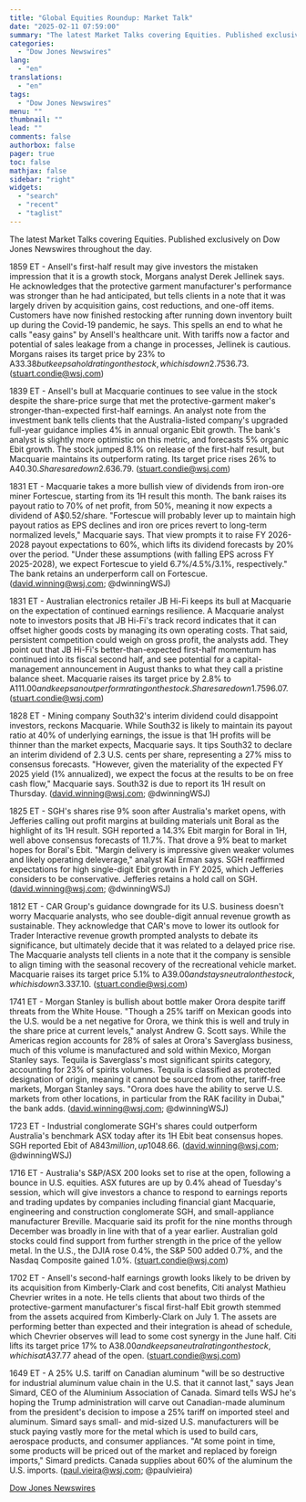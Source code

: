 ```yaml
---
title: "Global Equities Roundup: Market Talk"
date: "2025-02-11 07:59:00"
summary: "The latest Market Talks covering Equities. Published exclusively on Dow Jones Newswires throughout the day.1859 ET - Ansell's first-half result may give investors the mistaken impression that it is a growth stock, Morgans analyst Derek Jellinek says. He acknowledges that the protective garment manufacturer's performance was stronger than he had..."
categories:
  - "Dow Jones Newswires"
lang:
  - "en"
translations:
  - "en"
tags:
  - "Dow Jones Newswires"
menu: ""
thumbnail: ""
lead: ""
comments: false
authorbox: false
pager: true
toc: false
mathjax: false
sidebar: "right"
widgets:
  - "search"
  - "recent"
  - "taglist"
---
```


The latest Market Talks covering Equities. Published exclusively on Dow Jones Newswires throughout the day.

1859 ET - Ansell's first-half result may give investors the mistaken impression that it is a growth stock, Morgans analyst Derek Jellinek says. He acknowledges that the protective garment manufacturer's performance was stronger than he had anticipated, but tells clients in a note that it was largely driven by acquisition gains, cost reductions, and one-off items. Customers have now finished restocking after running down inventory built up during the Covid-19 pandemic, he says. This spells an end to what he calls "easy gains" by Ansell's healthcare unit. With tariffs now a factor and potential of sales leakage from a change in processes, Jellinek is cautious. Morgans raises its target price by 23% to A$33.38 but keeps a hold rating on the stock, which is down 2.75% at A$36.73. (stuart.condie@wsj.com)

1839 ET - Ansell's bull at Macquarie continues to see value in the stock despite the share-price surge that met the protective-garment maker's stronger-than-expected first-half earnings. An analyst note from the investment bank tells clients that the Australia-listed company's upgraded full-year guidance implies 4% in annual organic Ebit growth. The bank's analyst is slightly more optimistic on this metric, and forecasts 5% organic Ebit growth. The stock jumped 8.1% on release of the first-half result, but Macquarie maintains its outperform rating. Its target price rises 26% to A$40.30. Shares are down 2.6% at A$36.79. (stuart.condie@wsj.com)

1831 ET - Macquarie takes a more bullish view of dividends from iron-ore miner Fortescue, starting from its 1H result this month. The bank raises its payout ratio to 70% of net profit, from 50%, meaning it now expects a dividend of A$0.52/share. "Fortescue will probably lever up to maintain high payout ratios as EPS declines and iron ore prices revert to long-term normalized levels," Macquarie says. That view prompts it to raise FY 2026-2028 payout expectations to 60%, which lifts its dividend forecasts by 20% over the period. "Under these assumptions (with falling EPS across FY 2025-2028), we expect Fortescue to yield 6.7%/4.5%/3.1%, respectively." The bank retains an underperform call on Fortescue. (david.winning@wsj.com; @dwinningWSJ)

1831 ET - Australian electronics retailer JB Hi-Fi keeps its bull at Macquarie on the expectation of continued earnings resilience. A Macquarie analyst note to investors posits that JB Hi-Fi's track record indicates that it can offset higher goods costs by managing its own operating costs. That said, persistent competition could weigh on gross profit, the analysts add. They point out that JB Hi-Fi's better-than-expected first-half momentum has continued into its fiscal second half, and see potential for a capital-management announcement in August thanks to what they call a pristine balance sheet. Macquarie raises its target price by 2.8% to A$111.00 and keeps an outperform rating on the stock. Shares are down 1.75% at A$96.07. (stuart.condie@wsj.com)

1828 ET - Mining company South32's interim dividend could disappoint investors, reckons Macquarie. While South32 is likely to maintain its payout ratio at 40% of underlying earnings, the issue is that 1H profits will be thinner than the market expects, Macquarie says. It tips South32 to declare an interim dividend of 2.3 U.S. cents per share, representing a 27% miss to consensus forecasts. "However, given the materiality of the expected FY 2025 yield (1% annualized), we expect the focus at the results to be on free cash flow," Macquarie says. South32 is due to report its 1H result on Thursday. (david.winning@wsj.com; @dwinningWSJ)

1825 ET - SGH's shares rise 9% soon after Australia's market opens, with Jefferies calling out profit margins at building materials unit Boral as the highlight of its 1H result. SGH reported a 14.3% Ebit margin for Boral in 1H, well above consensus forecasts of 11.7%. That drove a 9% beat to market hopes for Boral's Ebit. "Margin delivery is impressive given weaker volumes and likely operating deleverage," analyst Kai Erman says. SGH reaffirmed expectations for high single-digit Ebit growth in FY 2025, which Jefferies considers to be conservative. Jefferies retains a hold call on SGH. (david.winning@wsj.com; @dwinningWSJ)

1812 ET - CAR Group's guidance downgrade for its U.S. business doesn't worry Macquarie analysts, who see double-digit annual revenue growth as sustainable. They acknowledge that CAR's move to lower its outlook for Trader Interactive revenue growth prompted analysts to debate its significance, but ultimately decide that it was related to a delayed price rise. The Macquarie analysts tell clients in a note that it the company is sensible to align timing with the seasonal recovery of the recreational vehicle market. Macquarie raises its target price 5.1% to A$39.00 and stays neutral on the stock, which is down 3.3% at A$37.10. (stuart.condie@wsj.com)

1741 ET - Morgan Stanley is bullish about bottle maker Orora despite tariff threats from the White House. "Though a 25% tariff on Mexican goods into the U.S. would be a net negative for Orora, we think this is well and truly in the share price at current levels," analyst Andrew G. Scott says. While the Americas region accounts for 28% of sales at Orora's Saverglass business, much of this volume is manufactured and sold within Mexico, Morgan Stanley says. Tequila is Saverglass's most significant spirits category, accounting for 23% of spirits volumes. Tequila is classified as protected designation of origin, meaning it cannot be sourced from other, tariff-free markets, Morgan Stanley says. "Orora does have the ability to serve U.S. markets from other locations, in particular from the RAK facility in Dubai," the bank adds. (david.winning@wsj.com; @dwinningWSJ)

1723 ET - Industrial conglomerate SGH's shares could outperform Australia's benchmark ASX today after its 1H Ebit beat consensus hopes. SGH reported Ebit of A$843 million, up 10% on year and supported by better-than-expected margins at construction unit Boral. In a note, Barrenjoey says consensus forecasts had pointed to 5% Ebit growth. Still, SGH maintained guidance for high single-digit growth in annual Ebit, which implies a slower pace of improvement in 2H. "For FY 2025, consensus interest and tax forecasts will need to rise, which may drive negative EPS revisions," says analyst Brook Campbell-Crawford. "However, we think the large operational beat is enough for the shares to outperform." Barrenjoey has an overweight call on SGH, which ended Monday at A$48.66. (david.winning@wsj.com; @dwinningWSJ)

1716 ET - Australia's S&P/ASX 200 looks set to rise at the open, following a bounce in U.S. equities. ASX futures are up by 0.4% ahead of Tuesday's session, which will give investors a chance to respond to earnings reports and trading updates by companies including financial giant Macquarie, engineering and construction conglomerate SGH, and small-appliance manufacturer Breville. Macquarie said its profit for the nine months through December was broadly in line with that of a year earlier. Australian gold stocks could find support from further strength in the price of the yellow metal. In the U.S., the DJIA rose 0.4%, the S&P 500 added 0.7%, and the Nasdaq Composite gained 1.0%. (stuart.condie@wsj.com)

1702 ET - Ansell's second-half earnings growth looks likely to be driven by its acquisition from Kimberly-Clark and cost benefits, Citi analyst Mathieu Chevrier writes in a note. He tells clients that about two thirds of the protective-garment manufacturer's fiscal first-half Ebit growth stemmed from the assets acquired from Kimberly-Clark on July 1. The assets are performing better than expected and their integration is ahead of schedule, which Chevrier observes will lead to some cost synergy in the June half. Citi lifts its target price 17% to A$38.00 and keeps a neutral rating on the stock, which is at A$37.77 ahead of the open. (stuart.condie@wsj.com)

1649 ET - A 25% U.S. tariff on Canadian aluminum "will be so destructive for industrial aluminum value chain in the U.S. that it cannot last," says Jean Simard, CEO of the Aluminium Association of Canada. Simard tells WSJ he's hoping the Trump administration will carve out Canadian-made aluminum from the president's decision to impose a 25% tariff on imported steel and aluminum. Simard says small- and mid-sized U.S. manufacturers will be stuck paying vastly more for the metal which is used to build cars, aerospace products, and consumer appliances. "At some point in time, some products will be priced out of the market and replaced by foreign imports," Simard predicts. Canada supplies about 60% of the aluminum the U.S. imports. (paul.vieira@wsj.com; @paulvieira)

[Dow Jones Newswires](https://www.tradingview.com/news/DJN_DN20250210012213:0/)
